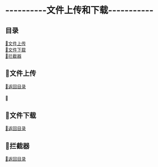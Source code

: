 # ----------文件上传和下载-----------
<p id="title"></p>

## 目录
<a href="#p1">:chestnut:文件上传</a><br>
<a href="#p2">:chestnut:文件下载</a><br>
<a href="#p3">:chestnut:拦截器</a><br>

<p id="p1"></p>

## :ear_of_rice:文件上传
<a href="#title">:palm_tree:返回目录</a><br>
#### :herb:

<p id="p2"></p>

## :ear_of_rice:文件下载
<a href="#title">:palm_tree:返回目录</a><br>

<p id="p3"></p>

## :ear_of_rice:拦截器
<a href="#title">:palm_tree:返回目录</a><br>
